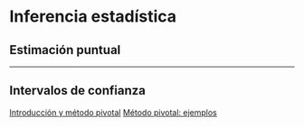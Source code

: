 # Inferencia estadística 

## Estimación puntual

---

## Intervalos de confianza

[Introducción y método pivotal](c1_intervalos.html)
[Método pivotal: ejemplos](c2_intervalos.html)
